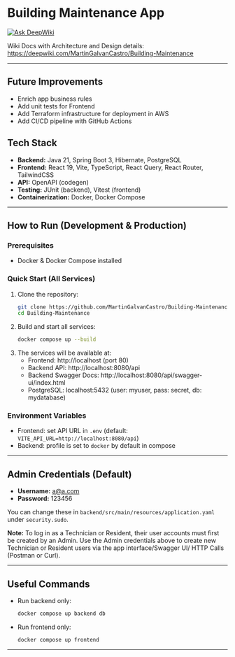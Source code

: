 
# Building Maintenance App

[![Ask DeepWiki](https://deepwiki.com/badge.svg)](https://deepwiki.com/MartinGalvanCastro/Building-Maintenance)

Wiki Docs with Architecture and Design details: https://deepwiki.com/MartinGalvanCastro/Building-Maintenance

---

## Future Improvements

- Enrich app business rules
- Add unit tests for Frontend
- Add Terraform infrastructure for deployment in AWS
- Add CI/CD pipeline with GitHub Actions

## Tech Stack

- **Backend:** Java 21, Spring Boot 3, Hibernate, PostgreSQL
- **Frontend:** React 19, Vite, TypeScript, React Query, React Router, TailwindCSS
- **API:** OpenAPI (codegen)
- **Testing:** JUnit (backend), Vitest (frontend)
- **Containerization:** Docker, Docker Compose

---

## How to Run (Development & Production)

### Prerequisites
- Docker & Docker Compose installed

### Quick Start (All Services)

1. Clone the repository:
   ```sh
   git clone https://github.com/MartinGalvanCastro/Building-Maintenance.git
   cd Building-Maintenance
   ```
2. Build and start all services:
   ```sh
   docker compose up --build
   ```
3. The services will be available at:
   - Frontend: http://localhost (port 80)
   - Backend API: http://localhost:8080/api
   - Backend Swagger Docs: http://localhost:8080/api/swagger-ui/index.html
   - PostgreSQL: localhost:5432 (user: myuser, pass: secret, db: mydatabase)

### Environment Variables
- Frontend: set API URL in `.env` (default: `VITE_API_URL=http://localhost:8080/api`)
- Backend: profile is set to `docker` by default in compose

---

## Admin Credentials (Default)

- **Username:** a@a.com
- **Password:** 123456


You can change these in `backend/src/main/resources/application.yaml` under `security.sudo`.

**Note:** To log in as a Technician or Resident, their user accounts must first be created by an Admin. Use the Admin credentials above to create new Technician or Resident users via the app interface/Swagger UI/ HTTP Calls (Postman or Curl).

---

## Useful Commands

- Run backend only:
  ```sh
  docker compose up backend db
  ```
- Run frontend only:
  ```sh
  docker compose up frontend
  ```

---

